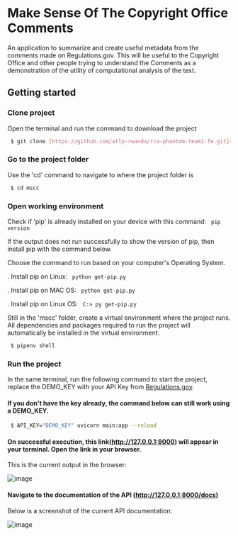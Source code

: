 # Make Sense Of The Copyright Office Comments

An application to summarize and create useful metadata from the comments made on Regulations.gov. This will be useful to the Copyright Office and other people trying to understand the Comments as a demonstration of the utility of computational analysis of the text.

## Getting started

### Clone project
Open the terminal and run the command to download the project
```sh
 $ git clone [https://github.com/atlp-rwanda/rca-phantom-team1-fe.git](https://github.com/Cyebukayire/mscc.git)
```

### Go to the project folder
Use the 'cd' command to navigate to where the project folder is
```sh
 $ cd mscc
```

### Open working environment
Check if 'pip' is already installed on your device with this command: ``` pip version```

If the output does not run successfully to show the version of pip, then install pip with the command below.

Choose the command to run based on your computer's Operating System.

. Install pip on Linux: ``` python get-pip.py```

. Install pip on MAC OS: ``` python get-pip.py```

. Install pip on Linux OS: ``` C:> py get-pip.py```


Still in the 'mscc' folder, create a virtual environment where the project runs. All dependencies and packages required to run the project will automatically be installed in the virtual environment. 

```sh
 $ pipenv shell
```

### Run the project
In the same terminal, run the following command to start the project, replace the DEMO_KEY with your API Key from [Regulations.gov](https://open.gsa.gov/api/regulationsgov/). 

#### If you don't have the key already, the command below can still work using a DEMO_KEY.

```sh
 $ API_KEY="DEMO_KEY" uvicorn main:app --reload
```


#### On successful execution, this link(http://127.0.0.1:8000) will appear in your terminal. Open the link in your browser.

This is the current output in the browser:

![image](https://github.com/Cyebukayire/mscc/assets/55869293/2b987518-d16a-49d9-b611-02b51aa54648)


#### Navigate to the documentation of the API (http://127.0.0.1:8000/docs)

Below is a screenshot of the current API documentation:

![image](https://github.com/Cyebukayire/mscc/assets/55869293/3e6873ac-847e-46f8-afc5-70602ef1135b)
